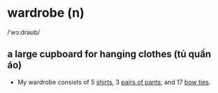 # wardrobe (n)

 /ˈwɔːdrəʊb/

## a large cupboard for hanging clothes (tủ quần áo)

- My wardrobe consists of 5 [shirts](shirt-n.md#a-piece-of-clothing-worn-on-the-upper-part-of-the-body-made-of-light-cloth-with-sleeves-and-usually-with-a-collar-and-buttons-down-the-front-áo-sơ-mi), 3 [pairs of pants](pants-n.md#underpants-knickers-or-trousers-quần), and 17 [bow ties](bow-tie-n.md#a-mans-tie-that-is-tied-in-the-shape-of-a-bow-and-that-does-not-hang-down-nơ-cái-nơ).